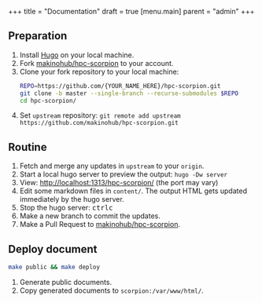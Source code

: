 +++
title = "Documentation"
draft = true
[menu.main]
  parent = "admin"
+++

## Preparation

1.  Install [Hugo](https://gohugo.io/) on your local machine.
1.  Fork [makinohub/hpc-scorpion](https://github.com/makinohub/hpc-scorpion) to your account.
1.  Clone your fork repository to your local machine:
    ```sh
    REPO=https://github.com/{YOUR_NAME_HERE}/hpc-scorpion.git
    git clone -b master --single-branch --recurse-submodules $REPO
    cd hpc-scorpion/
    ```
1.  Set `upstream` repository:
    `git remote add upstream https://github.com/makinohub/hpc-scorpion.git`


## Routine

1.  Fetch and merge any updates in `upstream` to your `origin`.
1.  Start a local hugo server to preview the output:
    `hugo -Dw server`<br>
1.  View: <http://localhost:1313/hpc-scorpion/>
    (the port may vary)
1.  Edit some markdown files in `content/`.
    The output HTML gets updated immediately by the hugo server.
1.  Stop the hugo server: <kbd>ctrl</kbd><kbd>c</kbd>
1.  Make a new branch to commit the updates.
1.  Make a Pull Request to [makinohub/hpc-scorpion](https://github.com/makinohub/hpc-scorpion).


## Deploy document

```sh
make public && make deploy
```

1.  Generate public documents.
1.  Copy generated documents to `scorpion:/var/www/html/`.
